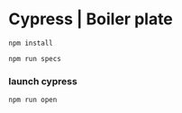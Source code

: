 # Cypress | Boiler plate

```
npm install

npm run specs
```

### launch cypress
```
npm run open
```